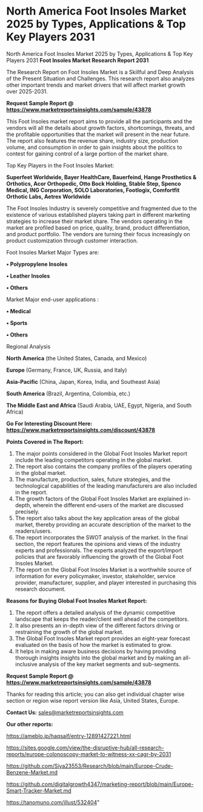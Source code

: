 # North America Foot Insoles Market 2025 by Types, Applications & Top Key Players 2031
North America Foot Insoles Market 2025 by Types, Applications & Top Key Players 2031
<strong>Foot Insoles Market Research Report 2031</strong>

The Research Report on Foot Insoles Market is a Skillful and Deep Analysis of the Present Situation and Challenges. This research report also analyzes other important trends and market drivers that will affect market growth over 2025-2031.

<strong>Request Sample Report @ <a href=https://www.marketreportsinsights.com/sample/43878>https://www.marketreportsinsights.com/sample/43878</a></strong>

This Foot Insoles market report aims to provide all the participants and the vendors will all the details about growth factors, shortcomings, threats, and the profitable opportunities that the market will present in the near future. The report also features the revenue share, industry size, production volume, and consumption in order to gain insights about the politics to contest for gaining control of a large portion of the market share.

Top Key Players in the Foot Insoles Market:

<strong>Superfeet Worldwide, Bayer HealthCare, Bauerfeind, Hange Prosthetics & Orthotics, Acor Orthopedic, Otto Bock Holding, Stable Step, Spenco Medical, ING Corporation, SOLO Laboratories, Footlogix, Comfortfit Orthotic Labs, Aetrex Worldwide</strong>

The Foot Insoles Industry is severely competitive and fragmented due to the existence of various established players taking part in different marketing strategies to increase their market share. The vendors operating in the market are profiled based on price, quality, brand, product differentiation, and product portfolio. The vendors are turning their focus increasingly on product customization through customer interaction.

Foot Insoles Market Major Types are:

<strong>•  Polypropylene Insoles

•  Leather Insoles

•  Others</strong>

Market Major end-user applications :

<strong>•  Medical

•  Sports

•  Others</strong>

Regional Analysis

</u><strong><b>North America</b></strong> (the United States, Canada, and Mexico)

<strong><b>Europe </b></strong>(Germany, France, UK, Russia, and Italy)

<strong><b>Asia-Pacific</b></strong> (China, Japan, Korea, India, and Southeast Asia)

<strong><b>South America</b></strong> (Brazil, Argentina, Colombia, etc.)

<strong><b>The Middle East and Africa</b></strong> (Saudi Arabia, UAE, Egypt, Nigeria, and South Africa)

<strong>Go For Interesting Discount Here: <a href=https://www.marketreportsinsights.com/discount/43878>https://www.marketreportsinsights.com/discount/43878</a></strong>

<strong>Points Covered in The Report:</strong>
<ol>
  <li>The major points considered in the Global Foot Insoles Market report include the leading competitors operating in the global market.</li>
  <li>The report also contains the company profiles of the players operating in the global market.</li>
  <li>The manufacture, production, sales, future strategies, and the technological capabilities of the leading manufacturers are also included in the report.</li>
  <li>The growth factors of the Global Foot Insoles Market are explained in-depth, wherein the different end-users of the market are discussed precisely.</li>
  <li>The report also talks about the key application areas of the global market, thereby providing an accurate description of the market to the readers/users.</li>
  <li>The report incorporates the SWOT analysis of the market. In the final section, the report features the opinions and views of the industry experts and professionals. The experts analyzed the export/import policies that are favorably influencing the growth of the Global Foot Insoles Market.</li>
  <li>The report on the Global Foot Insoles Market is a worthwhile source of information for every policymaker, investor, stakeholder, service provider, manufacturer, supplier, and player interested in purchasing this research document.</li>
</ol>
<strong>Reasons for Buying Global Foot Insoles Market Report:</strong>

<ol>
  <li>The report offers a detailed analysis of the dynamic competitive landscape that keeps the reader/client well ahead of the competitors.</li>
  <li>It also presents an in-depth view of the different factors driving or restraining the growth of the global market.</li>
  <li>The Global Foot Insoles Market report provides an eight-year forecast evaluated on the basis of how the market is estimated to grow.</li>
  <li>It helps in making aware business decisions by having providing thorough insights insights into the global market and by making an all-inclusive analysis of the key market segments and sub-segments.</li>
</ol>
<strong>Request Sample Report @ <a href=https://www.marketreportsinsights.com/sample/43878>https://www.marketreportsinsights.com/sample/43878</a></strong>


Thanks for reading this article; you can also get individual chapter wise section or region wise report version like Asia, United States, Europe.

<strong>Contact Us:</strong>
sales@marketreportsinsights.com

<strong>Our other reports:</strong>

<a href=https://ameblo.jp/haqsaif/entry-12891427221.html>https://ameblo.jp/haqsaif/entry-12891427221.html</a>

<a href=https://sites.google.com/view/the-disruptive-hub/all-research-reports/europe-colonoscopy-market-to-witness-xx-cagr-by-2031>https://sites.google.com/view/the-disruptive-hub/all-research-reports/europe-colonoscopy-market-to-witness-xx-cagr-by-2031</a>

<a href=https://github.com/Siya23553/Research/blob/main/Europe-Crude-Benzene-Market.md>https://github.com/Siya23553/Research/blob/main/Europe-Crude-Benzene-Market.md</a>

<a href=https://github.com/digitalgrowth4347/marketing-report/blob/main/Europe-Smart-Tracker-Market.md>https://github.com/digitalgrowth4347/marketing-report/blob/main/Europe-Smart-Tracker-Market.md</a>

<a href=https://tanomuno.com/illust/532404>https://tanomuno.com/illust/532404</a>"
